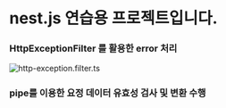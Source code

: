 # nest.js 연습용 프로젝트입니다.

### HttpExceptionFilter 를 활용한 error 처리
![http-exception.filter.ts](https://user-images.githubusercontent.com/46738141/149069387-dddb3a34-0c67-4813-afa0-7f632f2d4dde.png)

### pipe를 이용한 요정 데이터 유효성 검사 및 변환 수행



